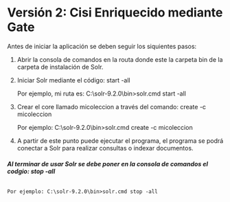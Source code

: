 # Versión 2: Cisi Enriquecido mediante Gate
Antes de iniciar la aplicación se deben seguir los siquientes pasos:
1.  Abrir la consola de comandos en  la routa donde este la carpeta bin de  la carpeta de instalación de Solr.
2.  Iniciar Solr mediante el código:  start -all

    Por ejemplo, mi ruta es: C:\solr-9.2.0\bin>solr.cmd start -all
    
3.  Crear el core llamado micoleccion a través del comando: create -c micoleccion

     Por ejemplo: C:\solr-9.2.0\bin>solr.cmd create -c micoleccion
  
4.  A partir de este punto puede ejecutar el programa, el programa se podrá conectar a Solr para realizar consultas o indexar documentos.

######    **Al terminar de usar Solr se debe poner en la consola de comandos el codgio: stop -all**

    Por ejemplo: C:\solr-9.2.0\bin>solr.cmd stop -all
